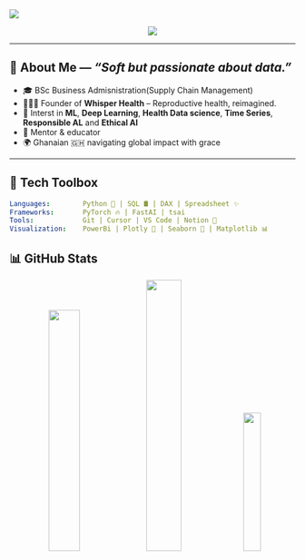 <img src="https://capsule-render.vercel.app/api?type=waving&color=ffb6c1,ffc0cb,ff69b4&height=200&section=header&text=Hey%20there,%20I'm%20Victoria%20💕&fontSize=40&fontColor=fff&animation=fadeIn" />
<p align="center">
  <img src="https://readme-typing-svg.herokuapp.com/?font=Pacifico&color=FF69B4&center=true&vCenter=true&lines=Building+tech+with+empathy.;Empowering+womens+health+with+AI.;Mentoring+future+tech+leaders.;Learning+every+day+💡" />
</p>

---

## 🌸 About Me — _“Soft but passionate about data.”_

- 🎓 BSc Business Admisnistration(Supply Chain Management)
- 👩🏾‍⚕️ Founder of **Whisper Health** – Reproductive health, reimagined.
- 🧠 Interst in **ML**, **Deep Learning**, **Health Data science**, **Time Series**, **Responsible AL** and **Ethical AI**
- 💬 Mentor & educator 
- 🌍 Ghanaian 🇬🇭 navigating global impact with grace

---

## 💖 Tech Toolbox

```yaml
Languages:        Python 🐍 | SQL 🛢 | DAX | Spreadsheet ✨
Frameworks:       PyTorch 🔥 | FastAI | tsai
Tools:            Git | Cursor | VS Code | Notion 💭
Visualization:    PowerBi | Plotly 🎨 | Seaborn 🌊 | Matplotlib 📊
````
## 📊 GitHub Stats

<div align="center">
  <img src="https://github-readme-stats.vercel.app/api?username=Sapphirevic&show_icons=true&theme=rose_pine&hide_border=false&icon_color=ff91a4&title_color=ff91a4" width="33%" />
  <img src="https://github-readme-streak-stats.herokuapp.com?user=Sapphirevic&theme=rose-pine&hide_border=false&stroke=FF91A4&ring=FF91A4&fire=FF91A4&currStreakLabel=FF91A4" width="35%" />
  <img src="https://github-readme-stats.vercel.app/api/top-langs/?username=Sapphirevic&layout=compact&theme=rose_pine&title_color=ff91a4" width="25%" />
</div>

